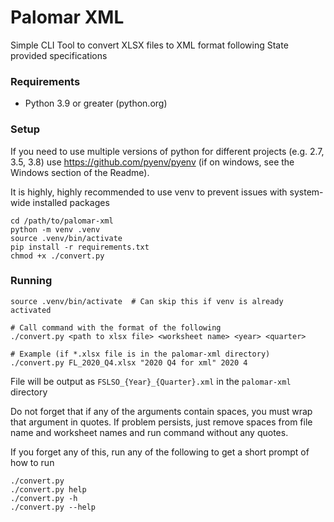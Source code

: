 # Palomar XML

Simple CLI Tool to convert XLSX files to XML format following State provided specifications

### Requirements

* Python 3.9 or greater (python.org)

### Setup

If you need to use multiple versions of python for different projects (e.g. 2.7, 3.5, 3.8) use https://github.com/pyenv/pyenv (if on windows, see the Windows section of the Readme).

It is highly, highly recommended to use venv to prevent issues with system-wide installed packages

```
cd /path/to/palomar-xml
python -m venv .venv
source .venv/bin/activate
pip install -r requirements.txt
chmod +x ./convert.py
```

### Running

```
source .venv/bin/activate  # Can skip this if venv is already activated

# Call command with the format of the following
./convert.py <path to xlsx file> <worksheet name> <year> <quarter>

# Example (if *.xlsx file is in the palomar-xml directory)
./convert.py FL_2020_Q4.xlsx "2020 Q4 for xml" 2020 4
```

File will be output as `FSLSO_{Year}_{Quarter}.xml` in the `palomar-xml` directory

Do not forget that if any of the arguments contain spaces, you must wrap that argument in quotes. If problem persists, just remove spaces from file name and worksheet names and run command without any quotes.

If you forget any of this, run any of the following to get a short prompt of how to run

```
./convert.py
./convert.py help
./convert.py -h
./convert.py --help
```
